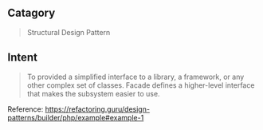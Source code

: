 ## Catagory
> Structural Design Pattern

## Intent
>  To provided a simplified interface to a library, a framework, or any other complex set of classes.
>  Facade defines a higher-level interface that makes the subsystem easier to use.

Reference:
https://refactoring.guru/design-patterns/builder/php/example#example-1

